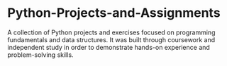 # Python-Projects-and-Assignments
A collection of Python projects and exercises focused on programming fundamentals and data structures. It was built through coursework and independent study in order to demonstrate hands-on experience and problem-solving skills.
